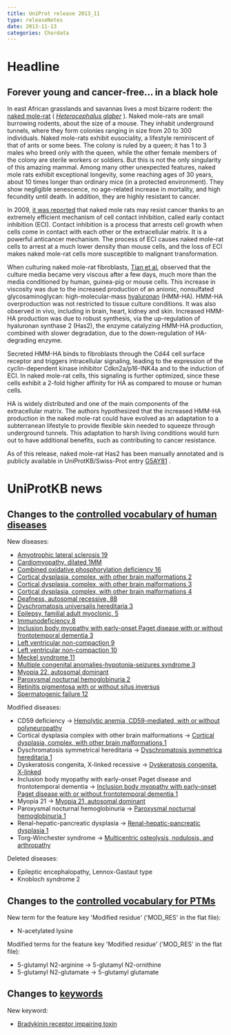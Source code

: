 ```yaml
---
title: UniProt release 2013_11
type: releaseNotes
date: 2013-11-13
categories: Chordata
---
```


# Headline

## Forever young and cancer-free... in a black hole

In east African grasslands and savannas lives a most bizarre rodent: the [naked mole-rat](http://en.wikipedia.org/wiki/Naked_mole_rat) ( [_Heterocephalus glaber_](http://www.uniprot.org/taxonomy/10181) ). Naked mole-rats are small burrowing rodents, about the size of a mouse. They inhabit underground tunnels, where they form colonies ranging in size from 20 to 300 individuals. Naked mole-rats exhibit eusociality, a lifestyle reminiscent of that of ants or some bees. The colony is ruled by a queen; it has 1 to 3 males who breed only with the queen, while the other female members of the colony are sterile workers or soldiers. But this is not the only singularity of this amazing mammal. Among many other unexpected features, naked mole rats exhibit exceptional longevity, some reaching ages of 30 years, about 10 times longer than ordinary mice (in a protected environment). They show negligible senescence, no age-related increase in mortality, and high fecundity until death. In addition, they are highly resistant to cancer.

In 2009, [it was reported](http://www.ncbi.nlm.nih.gov/pubmed/19858485) that naked mole rats may resist cancer thanks to an extremely efficient mechanism of cell contact inhibition, called early contact inhibition (ECI). Contact inhibition is a process that arrests cell growth when cells come in contact with each other or the extracellular matrix. It is a powerful anticancer mechanism. The process of ECI causes naked mole-rat cells to arrest at a much lower density than mouse cells, and the loss of ECI makes naked mole-rat cells more susceptible to malignant transformation.

When culturing naked mole-rat fibroblasts, [Tian et al.](http://www.ncbi.nlm.nih.gov/pubmed/23783513) observed that the culture media became very viscous after a few days, much more than the media conditioned by human, guinea-pig or mouse cells. This increase in viscosity was due to the increased production of an anionic, nonsulfated glycosaminoglycan: high-molecular-mass [hyaluronan](http://www.ncbi.nlm.nih.gov/pubmed/1563592) (HMM-HA). HMM-HA overproduction was not restricted to tissue culture conditions. It was also observed in vivo, including in brain, heart, kidney and skin. Increased HMM-HA production was due to robust synthesis, via the up-regulation of hyaluronan synthase 2 (Has2), the enzyme catalyzing HMM-HA production, combined with slower degradation, due to the down-regulation of HA-degrading enzyme.

Secreted HMM-HA binds to fibroblasts through the Cd44 cell surface receptor and triggers intracellular signaling, leading to the expression of the cyclin-dependent kinase inhibitor Cdkn2a/p16-INK4a and to the induction of ECI. In naked mole-rat cells, this signaling is further optimized, since these cells exhibit a 2-fold higher affinity for HA as compared to mouse or human cells.

HA is widely distributed and one of the main components of the extracellular matrix. The authors hypothesized that the increased HMM-HA production in the naked mole-rat could have evolved as an adaptation to a subterranean lifestyle to provide flexible skin needed to squeeze through underground tunnels. This adaptation to harsh living conditions would turn out to have additional benefits, such as contributing to cancer resistance.

As of this release, naked mole-rat Has2 has been manually annotated and is publicly available in UniProtKB/Swiss-Prot entry [G5AY81](http://www.uniprot.org/uniprotkb/G5AY81) .

# UniProtKB news

## Changes to the [controlled vocabulary of human diseases](https://ftp.uniprot.org/pub/databases/uniprot/current_release/knowledgebase/complete/docs/humdisease)

New diseases:

- [Amyotrophic lateral sclerosis 19](http://www.uniprot.org/diseases/DI-03881)
- [Cardiomyopathy, dilated 1MM](http://www.uniprot.org/diseases/DI-03872)
- [Combined oxidative phosphorylation deficiency 16](http://www.uniprot.org/diseases/DI-03874)
- [Cortical dysplasia, complex, with other brain malformations 2](http://www.uniprot.org/diseases/DI-03883)
- [Cortical dysplasia, complex, with other brain malformations 3](http://www.uniprot.org/diseases/DI-03884)
- [Cortical dysplasia, complex, with other brain malformations 4](http://www.uniprot.org/diseases/DI-03885)
- [Deafness, autosomal recessive, 88](http://www.uniprot.org/diseases/DI-03888)
- [Dyschromatosis universalis hereditaria 3](http://www.uniprot.org/diseases/DI-03880)
- [Epilepsy, familial adult myoclonic, 5](http://www.uniprot.org/diseases/DI-03870)
- [Immunodeficiency 8](http://www.uniprot.org/diseases/DI-03875)
- [Inclusion body myopathy with early-onset Paget disease with or without frontotemporal dementia 3](http://www.uniprot.org/diseases/DI-03882)
- [Left ventricular non-compaction 9](http://www.uniprot.org/diseases/DI-03886)
- [Left ventricular non-compaction 10](http://www.uniprot.org/diseases/DI-03871)
- [Meckel syndrome 11](http://www.uniprot.org/diseases/DI-03873)
- [Multiple congenital anomalies-hypotonia-seizures syndrome 3](http://www.uniprot.org/diseases/DI-03879)
- [Myopia 22, autosomal dominant](http://www.uniprot.org/diseases/DI-03878)
- [Paroxysmal nocturnal hemoglobinuria 2](http://www.uniprot.org/diseases/DI-03876)
- [Retinitis pigmentosa with or without situs inversus](http://www.uniprot.org/diseases/DI-03887)
- [Spermatogenic failure 12](http://www.uniprot.org/diseases/DI-03877)

Modified diseases:

- CD59 deficiency -&gt; [Hemolytic anemia, CD59-mediated, with or without polyneuropathy](http://www.uniprot.org/diseases/DI-01329)
- Cortical dysplasia complex with other brain malformations -&gt; [Cortical dysplasia, complex, with other brain malformations 1](http://www.uniprot.org/diseases/DI-03150)
- Dyschromatosis symmetrical hereditaria -&gt; [Dyschromatosis symmetrica hereditaria 1](http://www.uniprot.org/diseases/DI-01510)
- Dyskeratosis congenita, X-linked recessive -&gt; [Dyskeratosis congenita, X-linked](http://www.uniprot.org/diseases/DI-00409)
- Inclusion body myopathy with early-onset Paget disease and frontotemporal dementia -&gt; [Inclusion body myopathy with early-onset Paget disease with or without frontotemporal dementia 1](http://www.uniprot.org/diseases/DI-01817)
- Myopia 21 -&gt; [Myopia 21, autosomal dominant](http://www.uniprot.org/diseases/DI-03177)
- Paroxysmal nocturnal hemoglobinuria -&gt; [Paroxysmal nocturnal hemoglobinuria 1](http://www.uniprot.org/diseases/DI-02141)
- Renal-hepatic-pancreatic dysplasia -&gt; [Renal-hepatic-pancreatic dysplasia 1](http://www.uniprot.org/diseases/DI-02259)
- Torg-Winchester syndrome -&gt; [Multicentric osteolysis, nodulosis, and arthropathy](http://www.uniprot.org/diseases/DI-02374)

Deleted diseases:

- Epileptic encephalopathy, Lennox-Gastaut type
- Knobloch syndrome 2

## Changes to the [controlled vocabulary for PTMs](https://ftp.uniprot.org/pub/databases/uniprot/current_release/knowledgebase/complete/docs/ptmlist)

New term for the feature key 'Modified residue' ('MOD_RES' in the flat file):

- N-acetylated lysine

Modified terms for the feature key 'Modified residue' ('MOD_RES' in the flat file):

- 5-glutamyl N2-arginine -&gt; 5-glutamyl N2-ornithine
- 5-glutamyl N2-glutamate -&gt; 5-glutamyl glutamate

## Changes to [keywords](https://ftp.uniprot.org/pub/databases/uniprot/current_release/knowledgebase/complete/docs/keywlist)

New keyword:

- [Bradykinin receptor impairing toxin](http://www.uniprot.org/keywords/KW-1222)
